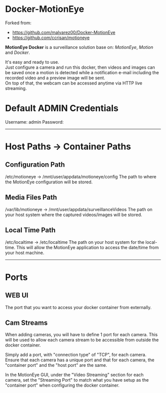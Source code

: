# Docker-MotionEye

Forked from:
- https://github.com/malvarez00/Docker-MotionEye
- https://github.com/ccrisan/motioneye



**MotionEye Docker** is a surveillance solution base on: _MotionEye_, _Motion_ and _Docker_.

It's easy and ready to use. \
Just configure a camera and run this docker, then videos and images can be saved once a motion is detected while a notification e-mail including the recorded video and a preview image will be sent. \
On top of that, the webcam can be accessed anytime via HTTP live streaming.

# Default ADMIN Credentials
Username: admin
Password: 

***
# Host Paths -> Container Paths
## Configuration Path
/etc/motioneye -> /mnt/user/appdata/motioneye/config 
The path to where the MotionEye configuration will be stored.

## Media Files Path
/var/lib/motioneye -> /mnt/user/appdata/surveillanceVideos 
The path on your host system where the captured videos/images will be stored.

## Local Time Path
/etc/localtime -> /etc/localtime 
The path on your host system for the local-time. This will allow the MotionEye application to access the date/time from your host machine.


***
# Ports
## WEB UI
The port that you want to access your docker container from externally.

## Cam Streams
When adding cameras, you will have to define 1 port for each camera. 
This will be used to allow each camera stream to be accessible from outside the docker container. 
 
Simply add a port, with "connection type" of "TCP", for each camera. 
Ensure that each camera has a unique port and that for each camera, the "container port" and the "host port" are the same. 
 
In the MotionEye GUI, under the "Video Streaming" section for each camera, set the "Streaming Port" to match what you have setup as the "container port" when configuring the docker container.

